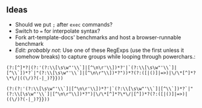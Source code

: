 ## Ideas

- Should we put `;` after `exec` commands?
- Switch to `=` for interpolate syntax?
- Fork art-template-docs' benchmarks and host a browser-runnable benchmark
- _Edit: probably not_: Use one of these RegExps (use the first unless it somehow breaks) to capture groups while looping through powerchars.:

```
(?:[^]*?|(?:'(?:\\[\s\w"'\\`]|[^\n\r'\\])*?'|`(?:\\[\s\w"'\\`]|[^\\`])*?`|"(?:\\[\s\w"'\\`]|[^\n\r"\\])*?"))*?(?:([|()]|=>)|\/\*[^]*?\*\/|((\/)?(-|_)?}}))

(?:(?:'(?:\\[\s\w"'\\`]|[^\n\r'\\])*?'|`(?:\\[\s\w"'\\`]|[^\\`])*?`|"(?:\\[\s\w"'\\`]|[^\n\r"\\])*?")|\/\*[^]*?\*\/|[^])*?(?:([|()]|=>)|((\/)?(-|_)?}}))
```
